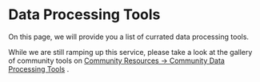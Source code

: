 # Data Processing Tools

On this page, we will provide you a list of currated data processing tools.

While we are still ramping up this service, please take a look at the gallery of community tools on [Community Resources -> Community Data Processing Tools](../community_resources/community_med/community_data_processing.md) .